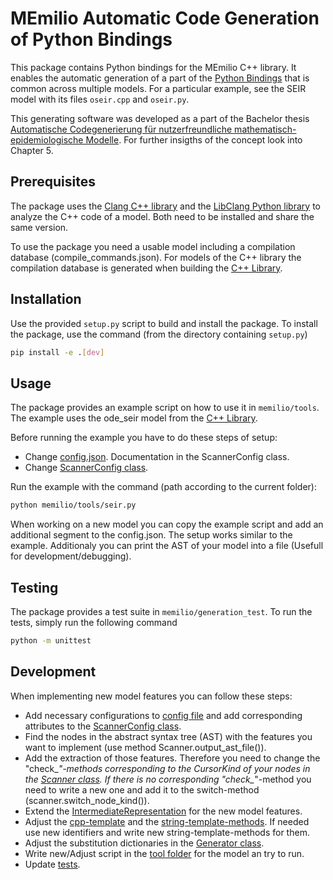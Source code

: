 # MEmilio Automatic Code Generation of Python Bindings

This package contains Python bindings for the MEmilio C++ library. 
It enables the automatic generation of a part of the [Python Bindings](../memilio-simulation/README.md) that is common across multiple models. For a particular example, see the SEIR model with its files `oseir.cpp` and `oseir.py`.

This generating software was developed as a part of the Bachelor thesis [Automatische Codegenerierung für nutzerfreundliche mathematisch-epidemiologische Modelle](https://elib.dlr.de/190367/). For further insigths of the concept look into Chapter 5.

## Prerequisites

The package uses the [Clang C++ library](https://clang.llvm.org/) and the [LibClang Python library](https://libclang.readthedocs.io/en/latest/index.html) to analyze the C++ code of a model. Both need to be installed and share the same version.

To use the package you need a usable model including a compilation database (compile_commands.json). For models of the C++ library the compilation database is generated when building the [C++ Library](../../cpp/README.md).

## Installation

Use the provided `setup.py` script to build and install the package. To install the package, use the command (from the directory containing `setup.py`)

```bash
pip install -e .[dev]
```

## Usage

The package provides an example script on how to use it in `memilio/tools`. The example uses the ode_seir model from the [C++ Library](../../cpp/models/ode_seir/README.md).

Before running the example you have to do these steps of setup:
- Change [config.json](./memilio/tools/config.json). Documentation in the ScannerConfig class.
- Change [ScannerConfig class](./memilio/generation/scanner_config.py).

Run the example with the command (path according to the current folder):

```bash
python memilio/tools/seir.py 
```

When working on a new model you can copy the example script and add an additional segment to the config.json. The setup works similar to the example. Additionaly you can print the AST of your model into a file (Usefull for development/debugging).

## Testing

The package provides a test suite in `memilio/generation_test`. To run the tests, simply run the following command

```bash
python -m unittest
```

## Development

When implementing new model features you can follow these steps:
- Add necessary configurations to [config file](./memilio/tools/config.json) and add corresponding attributes to the [ScannerConfig class](./memilio/generation/scanner_config.py).
- Find the nodes in the abstract syntax tree (AST) with the features you want to implement (use method Scanner.output_ast_file()).
- Add the extraction of those features. Therefore you need to change the "check_*"-methods corresponding to the CursorKind of your nodes in the [Scanner class](./memilio/generation/scanner.py). If there is no corresponding "check_*"-method you need to write a new one and add it to the switch-method (scanner.switch_node_kind()).
- Extend the [IntermediateRepresentation](./memilio/generation/intermediate_representation.py) for the new model features.
- Adjust the [cpp-template](./memilio//generation/template/template_cpp.txt) and the [string-template-methods](./memilio/generation/template/template_string.py). If needed use new identifiers and write new string-template-methods for them.
- Adjust the substitution dictionaries in the [Generator class](./memilio/generation/generator.py).
- Write new/Adjust script in the [tool folder](./memilio/tools/) for the model an try to run.
- Update [tests](./memilio/generation_test/).
